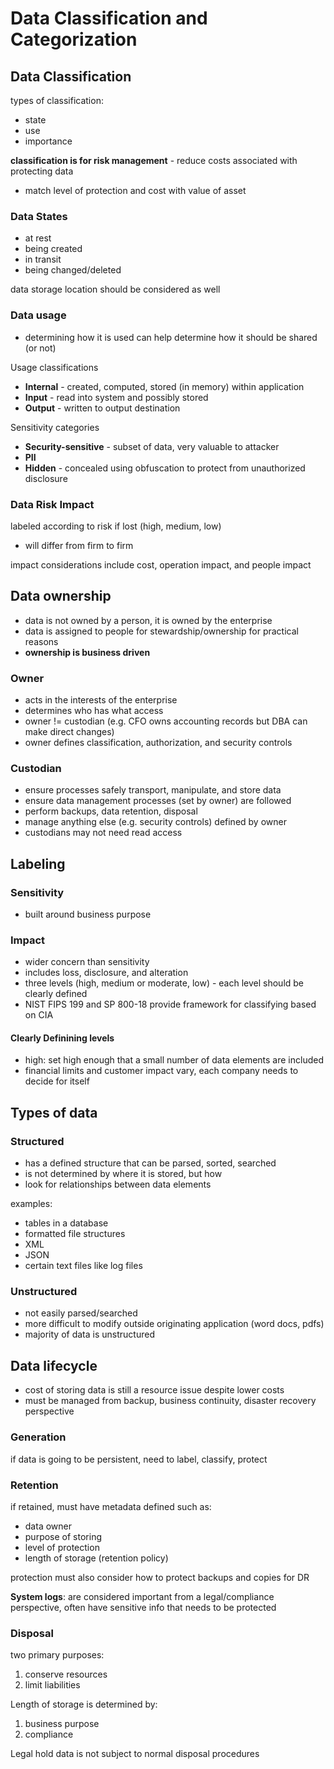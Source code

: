 # Data Classification and Categorization

## Data Classification
types of classification:
- state
- use
- importance

**classification is for risk management** - reduce costs associated with protecting data
- match level of protection and cost with value of asset

### Data States
- at rest
- being created
- in transit
- being changed/deleted

data storage location should be considered as well

### Data usage
- determining how it is used can help determine how it should be shared (or not)

Usage classifications
- **Internal** - created, computed, stored (in memory) within application
- **Input** - read into system and possibly stored
- **Output** - written to output destination

Sensitivity categories
- **Security-sensitive** - subset of data, very valuable to attacker
- **PII**
- **Hidden** - concealed using obfuscation to protect from unauthorized disclosure

### Data Risk Impact
labeled according to risk if lost (high, medium, low)
- will differ from firm to firm

impact considerations include cost, operation impact, and people impact

## Data ownership
- data is not owned by a person, it is owned by the enterprise
- data is assigned to people for stewardship/ownership for practical reasons
- **ownership is business driven**

### Owner
- acts in the interests of the enterprise
- determines who has what access
- owner != custodian (e.g. CFO owns accounting records but DBA can make direct changes)
- owner defines classification, authorization, and security controls

### Custodian
- ensure processes safely transport, manipulate, and store data
- ensure data management processes (set by owner) are followed
- perform backups, data retention, disposal
- manage anything else (e.g. security controls) defined by owner
- custodians may not need read access

## Labeling

### Sensitivity
- built around business purpose

### Impact
- wider concern than sensitivity
- includes loss, disclosure, and alteration
- three levels (high, medium or moderate, low) - each level should be clearly defined
- NIST FIPS 199 and SP 800-18 provide framework for classifying based on CIA

#### Clearly Definining levels
- high: set high enough that a small number of data elements are included
- financial limits and customer impact vary, each company needs to decide for itself

## Types of data

### Structured
- has a defined structure that can be parsed, sorted, searched
- is not determined by where it is stored, but how
- look for relationships between data elements

examples: 
- tables in a database
- formatted file structures
- XML
- JSON
- certain text files like log files

### Unstructured
- not easily parsed/searched
- more difficult to modify outside originating application (word docs, pdfs)
- majority of data is unstructured

## Data lifecycle
- cost of storing data is still a resource issue despite lower costs
- must be managed from backup, business continuity, disaster recovery perspective

### Generation
if data is going to be persistent, need to label, classify, protect

### Retention
if retained, must have metadata defined such as:
- data owner
- purpose of storing
- level of protection 
- length of storage (retention policy)

protection must also consider how to protect backups and copies for DR

**System logs**: are considered important from a legal/compliance perspective, often have sensitive info that needs to be protected

### Disposal
two primary purposes:
1. conserve resources
2. limit liabilities

Length of storage is determined by:
1. business purpose
2. compliance

Legal hold data is not subject to normal disposal procedures
